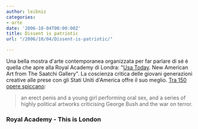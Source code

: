 ```yaml
---
author: leibniz
categories:
- arte
date: '2006-10-04T00:00:00Z'
title: Dissent is patriotic
url: "/2006/10/04/Dissent-is-patriotic/"

---
```

Una bella mostra d'arte contemporanea organizzata per far parlare di sé è quella che apre alla Royal Academy di Londra: "[Usa Today][1]. New American Art from The Saatchi Gallery". La coscienza critica delle giovani generazioni creative alle prese con gli Stati Uniti d'America offre il suo meglio. [Tra 150 opere spiccano][2]:

> an erect penis and a young girl performing oral sex, and a series of highly political artworks criticising George Bush and the war on terror.

### Royal Academy - This is London

[1]:	http://www.royalacademy.org.uk/exhibitions/usatoday/
[2]:	http://www.thisislondon.co.uk/arts/article-23369558-details/Shock+of+the+nude+in+Saatchi's+new+show/article.do
